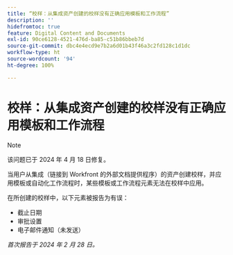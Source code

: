 ```yaml
---
title: “校样：从集成资产创建的校样没有正确应用模板和工作流程”
description: ''
hidefromtoc: true
feature: Digital Content and Documents
exl-id: 90ce6128-4521-476d-ba85-c51b86bbeb7d
source-git-commit: dbc4e4ecd9e7b2a6d01b43f46a3c2fd128c1d1dc
workflow-type: ht
source-wordcount: '94'
ht-degree: 100%

---
```


# 校样：从集成资产创建的校样没有正确应用模板和工作流程

>[!NOTE]
>
>该问题已于 2024 年 4 月 18 日修复。

当用户从集成（链接到 Workfront 的外部文档提供程序）的资产创建校样，并应用模板或自动化工作流程时，某些模板或工作流程元素无法在校样中应用。

在所创建的校样中，以下元素被报告为有误：

* 截止日期
* 审批设置
* 电子邮件通知（未发送）

_首次报告于 2024 年 2 月 28 日。_
